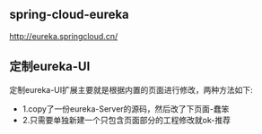 
## spring-cloud-eureka
http://eureka.springcloud.cn/

## 定制eureka-UI
 定制eureka-UI扩展主要就是根据内置的页面进行修改，两种方法如下:
 * 1.copy了一份eureka-Server的源码，然后改了下页面-蠢笨
 * 2.只需要单独新建一个只包含页面部分的工程修改就ok-推荐

